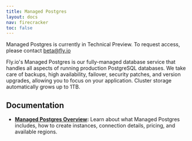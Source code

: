 ```yaml
---
title: Managed Postgres
layout: docs
nav: firecracker
toc: false
---
```


<div class="important icon">Managed Postgres is currently in Technical Preview. To request access, please contact <a href="mailto:beta@Fly.io">beta@fly.io</a></div>

Fly.io's Managed Postgres is our fully-managed database service that handles all aspects of running production PostgreSQL databases. We take care of backups, high availability, failover, security patches, and version upgrades, allowing you to focus on your application. Cluster storage automatically grows up to 1TB.

## Documentation

- **[Managed Postgres Overview](/docs/mpg/overview/):** Learn about what Managed Postgres includes, how to create instances, connection details, pricing, and available regions.